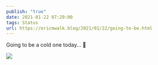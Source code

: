 ```yaml
---
publish: "true"
date: 2021-01-22 07:29:00
tags: Status
url: https://ericmwalk.blog/2021/01/22/going-to-be.html
---
```


Going to be a cold one today... 🥶

![](https://ericmwalk.blog/uploads/2021/4f1eb8b6c6.jpg)